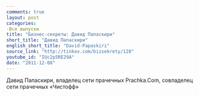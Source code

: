 ```yaml
---
comments: true
layout: post
categories:
-Все выпуски
title: "Бизнес-секреты: Давид Папаскири"
short_title: "Давид Папаскири"
english_short_title: "David-Papaskiri"
source_link: "http://tinkov.com/bizsekrety/128"
youtube_id: "IUc2p5RE29A"
date: "2011-12-08"
---
```

Давид Папаскири, владелец сети прачечных Prachka.Com, совладелец сети прачечных «Чистофф»
